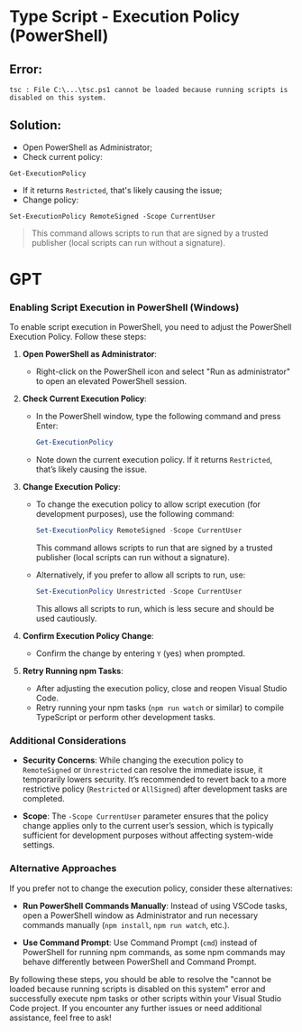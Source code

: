 # Type Script - Execution Policy (PowerShell)
## Error:
```shell
tsc : File C:\...\tsc.ps1 cannot be loaded because running scripts is disabled on this system.
```
## Solution:
- Open PowerShell as Administrator;
- Check current policy:
```shell
Get-ExecutionPolicy
```
- If it returns `Restricted`, that's likely causing the issue;
- Change policy:
```shell
Set-ExecutionPolicy RemoteSigned -Scope CurrentUser
```
> This command allows scripts to run that are signed by a trusted publisher (local scripts can run without a signature).


# GPT
### Enabling Script Execution in PowerShell (Windows)

To enable script execution in PowerShell, you need to adjust the PowerShell Execution Policy. Follow these steps:

1. **Open PowerShell as Administrator**:
   - Right-click on the PowerShell icon and select "Run as administrator" to open an elevated PowerShell session.

2. **Check Current Execution Policy**:
   - In the PowerShell window, type the following command and press Enter:
     ```powershell
     Get-ExecutionPolicy
     ```
   - Note down the current execution policy. If it returns `Restricted`, that’s likely causing the issue.

3. **Change Execution Policy**:
   - To change the execution policy to allow script execution (for development purposes), use the following command:
     ```powershell
     Set-ExecutionPolicy RemoteSigned -Scope CurrentUser
     ```
     This command allows scripts to run that are signed by a trusted publisher (local scripts can run without a signature).

   - Alternatively, if you prefer to allow all scripts to run, use:
     ```powershell
     Set-ExecutionPolicy Unrestricted -Scope CurrentUser
     ```
     This allows all scripts to run, which is less secure and should be used cautiously.

4. **Confirm Execution Policy Change**:
   - Confirm the change by entering `Y` (yes) when prompted.

5. **Retry Running npm Tasks**:
   - After adjusting the execution policy, close and reopen Visual Studio Code.
   - Retry running your npm tasks (`npm run watch` or similar) to compile TypeScript or perform other development tasks.

### Additional Considerations

- **Security Concerns**: While changing the execution policy to `RemoteSigned` or `Unrestricted` can resolve the immediate issue, it temporarily lowers security. It’s recommended to revert back to a more restrictive policy (`Restricted` or `AllSigned`) after development tasks are completed.

- **Scope**: The `-Scope CurrentUser` parameter ensures that the policy change applies only to the current user’s session, which is typically sufficient for development purposes without affecting system-wide settings.

### Alternative Approaches

If you prefer not to change the execution policy, consider these alternatives:

- **Run PowerShell Commands Manually**: Instead of using VSCode tasks, open a PowerShell window as Administrator and run necessary commands manually (`npm install`, `npm run watch`, etc.).

- **Use Command Prompt**: Use Command Prompt (`cmd`) instead of PowerShell for running npm commands, as some npm commands may behave differently between PowerShell and Command Prompt.

By following these steps, you should be able to resolve the "cannot be loaded because running scripts is disabled on this system" error and successfully execute npm tasks or other scripts within your Visual Studio Code project. If you encounter any further issues or need additional assistance, feel free to ask!
